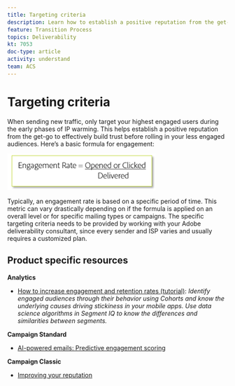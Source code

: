 ```yaml
---
title: Targeting criteria
description: Learn how to establish a positive reputation from the get-go to effectively build trust before rolling in your less engaged audiences.
feature: Transition Process
topics: Deliverability
kt: 7053
doc-type: article
activity: understand
team: ACS
---
```


# Targeting criteria

When sending new traffic, only target your highest engaged users during the early phases of IP warming. This helps establish a positive reputation from the get-go to effectively build trust before rolling in your less engaged audiences. Here’s a basic formula for engagement:

![Formula for engagement](../assets/formula-for-enagement.png)

Typically, an engagement rate is based on a specific period of time. This metric can vary drastically depending on if the formula is applied on an overall level or for specific mailing types or campaigns. The specific targeting criteria needs to be provided by working with your Adobe deliverability consultant, since every sender and ISP varies and usually requires a customized plan.

## Product specific resources

**Analytics**

* [How to increase engagement and retention rates (tutorial)](https://experienceleague.adobe.com/docs/analytics-learn/tutorials/mobile-app-analytics/measuring-mobile-analytics/how-to-increase-engagement-and-retention-rates.html?lang=en#mobile-app-analytics): *Identify engaged audiences through their behavior using Cohorts and know the underlying causes driving stickiness in your mobile apps. Use data science algorithms in Segment IQ to know the differences and similarities between segments.*

**Campaign Standard**

* [AI-powered emails: Predictive engagement scoring](https://experienceleague.adobe.com/docs/campaign-standard/using/testing-and-sending/preparing-and-testing-messages/predictive.html?lang=en#predictive-scoring)

**Campaign Classic**

* [Improving your reputation](https://experienceleague.adobe.com/docs/campaign-classic/using/sending-messages/deliverability-management/improve-reputation.html)
  